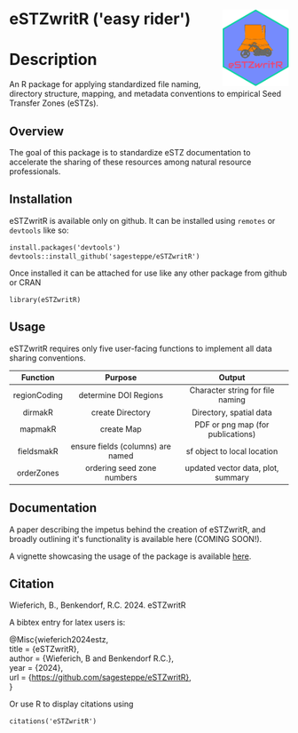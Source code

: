 # eSTZwritR ('easy rider') <img src="man/figures/logo.png" align="right" height="138" />
# Description 
An R package for applying standardized file naming, directory structure, mapping, and metadata conventions to empirical Seed Transfer Zones (eSTZs). 

## Overview
The goal of this package is to standardize eSTZ documentation to accelerate the sharing of these resources among natural resource professionals. 

## Installation
eSTZwritR is available only on github. 
It can be installed using `remotes` or `devtools` like so:
```
install.packages('devtools')
devtools::install_github('sagesteppe/eSTZwritR')
```

Once installed it can be attached for use like any other package from github or CRAN

```
library(eSTZwritR)
```

## Usage  
eSTZwritR requires only five user-facing functions to implement all data sharing conventions. 

|       Function        |         Purpose                   |              Output                 |
|  :-----------------:  | :----------------------------:    | :--------------------------------:  |
|      regionCoding     | determine DOI Regions             | Character string for file naming    | 
|        dirmakR        | create Directory                  | Directory, spatial data             |             
|        mapmakR        | create Map                        | PDF or png map (for publications)   |  
|      fieldsmakR       | ensure fields (columns) are named | sf object to local location         | 
|      orderZones       | ordering seed zone numbers        | updated vector data, plot, summary  | 
   
## Documentation  
A paper describing the impetus behind the creation of eSTZwritR, and broadly outlining it's functionality is available here (COMING SOON!). 

A vignette showcasing the usage of the package is available [here](https://sagesteppe.github.io/eSTZwritR/articles/eSTZwritR.html). 

## Citation  
Wieferich, B., Benkendorf, R.C. 2024. eSTZwritR  

A bibtex entry for latex users is: 

@Misc{wieferich2024estz,  
  title = {eSTZwritR},  
  author = {Wieferich, B and Benkendorf R.C.},  
  year = {2024},  
  url = {https://github.com/sagesteppe/eSTZwritR},   
}  

Or use R to display citations using
```
citations('eSTZwritR')
```
